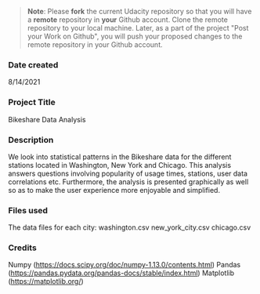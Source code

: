 >**Note**: Please **fork** the current Udacity repository so that you will have a **remote** repository in **your** Github account. Clone the remote repository to your local machine. Later, as a part of the project "Post your Work on Github", you will push your proposed changes to the remote repository in your Github account.

### Date created
8/14/2021

### Project Title
Bikeshare Data Analysis

### Description
We look into statistical patterns in the Bikeshare data for the different stations located in Washington, New York and Chicago. This analysis answers questions involving popularity of usage times, stations, user data correlations etc. Furthermore, the analysis is presented graphically as well so as to make the user experience more enjoyable and simplified.

### Files used
The data files for each city:
washington.csv
new_york_city.csv
chicago.csv

### Credits
Numpy (https://docs.scipy.org/doc/numpy-1.13.0/contents.html)
Pandas (https://pandas.pydata.org/pandas-docs/stable/index.html)
Matplotlib (https://matplotlib.org/)
